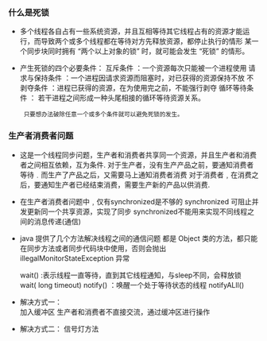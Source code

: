   
  
### 什么是死锁
   - 多个线程各自占有一些系统资源，并且互相等待其它线程占有的资源才能运行，而导致两个或多个线程都在等待对方先释放资源，都停止执行的情形
     某一个同步块同时拥有 “两个以上对象的锁” 时，就可能会发生 “死锁” 的情形。
         
   - 产生死锁的四个必要条件：
           互斥条件        ：一个资源每次只能被一个进程使用
           请求与保持条件  ：一个进程因请求资源而阻塞时，对已获得的资源保持不放
           不剥夺条件     ：进程已获得的资源，在为使用完之前，不能强行剥夺
           循环等待条件   ： 若干进程之间形成一种头尾相接的循环等待资源关系。
        
          只要想办法破除任意一个或多个条件就可以避免死锁的发生。
  
  
 ### 生产者消费者问题

   - 这是一个线程同步问题，生产者和消费者共享同一个资源，并且生产者和消费者之间相互依赖，互为条件.
         对于生产者，没有生产产品之前，要通知消费者等待﹒而生产了产品之后，又需要马上通知消费者消费
         对于消费者﹐在消费之后，要通知生产者已经结束消费，需要生产新的产品以供消费.
         
   - 在生产者消费者问题中﹐仅有synchronized是不够的
        synchronized 可阻止并发更新同一个共享资源，实现了同步
        synchronized不能用来实现不同线程之间的消息传递(通信)
   
   - java 提供了几个方法解决线程之间的通信问题 
     都是 Object 类的方法，都只能在同步方法或者同步代码块中使用，否则会抛出 illegalMonitorStateException 异常
     
        wait()              :表示线程一直等待，直到其它线程通知，与sleep不同，会释放锁
        wait( long timeout)
        notify()            ：唤醒一个处于等待状态的线程
        notifyALll()
   
   - 解决方式一：     
        加入缓冲区
        生产者和消费者不直接交流，通过缓冲区进行操作
        
   - 解决方式二：
        信号灯方法
        
   

